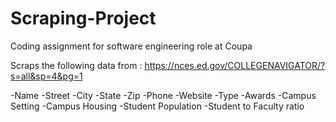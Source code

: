 # Scraping-Project
Coding assignment for software engineering role at Coupa

Scraps the following data from : https://nces.ed.gov/COLLEGENAVIGATOR/?s=all&sp=4&pg=1  

-Name
-Street
-City
-State
-Zip
-Phone
-Website
-Type
-Awards
-Campus Setting
-Campus Housing
-Student Population
-Student to Faculty ratio
